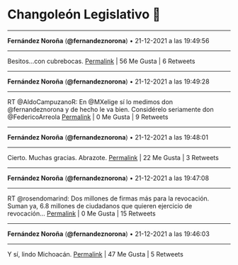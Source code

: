 # Changoleón Legislativo 🙈
*****
**Fernández Noroña** (**@fernandeznorona**) • 21-12-2021 a las 19:49:56
*****
Besitos…con cubrebocas.
[Permalink](https://twitter.com/fernandeznorona/status/1473501030272880640) | 56 Me Gusta | 6 Retweets
*****
**Fernández Noroña** (**@fernandeznorona**) • 21-12-2021 a las 19:49:28
*****
RT @AldoCampuzanoR: En @MXelige sí lo medimos don @fernandeznorona y de hecho le va bien. Considérelo seriamente don @FedericoArreola
[Permalink](https://twitter.com/fernandeznorona/status/1473500911418888195) | 0 Me Gusta | 9 Retweets
*****
**Fernández Noroña** (**@fernandeznorona**) • 21-12-2021 a las 19:48:01
*****
Cierto. Muchas gracias. Abrazote.
[Permalink](https://twitter.com/fernandeznorona/status/1473500549395931136) | 22 Me Gusta | 3 Retweets
*****
**Fernández Noroña** (**@fernandeznorona**) • 21-12-2021 a las 19:47:08
*****
RT @rosendomarind: Dos millones de firmas más para la revocación. Suman ya, 6.8 millones de ciudadanos que quieren ejercicio de revocación…
[Permalink](https://twitter.com/fernandeznorona/status/1473500326149996546) | 0 Me Gusta | 15 Retweets
*****
**Fernández Noroña** (**@fernandeznorona**) • 21-12-2021 a las 19:46:03
*****
Y sí, lindo Michoacán.
[Permalink](https://twitter.com/fernandeznorona/status/1473500054090563584) | 47 Me Gusta | 5 Retweets